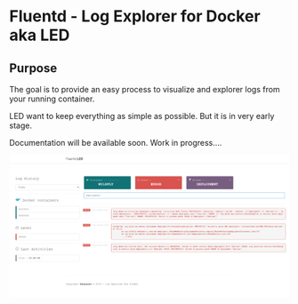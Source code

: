 # Fluentd - Log Explorer for Docker aka  **LED**

## Purpose

The goal is to provide an easy process to visualize and explorer logs from your
running container.

LED want to keep everything as simple as possible. But it is in very early stage.

Documentation will be available soon. Work in progress....

![](current_4.png?raw=true)

